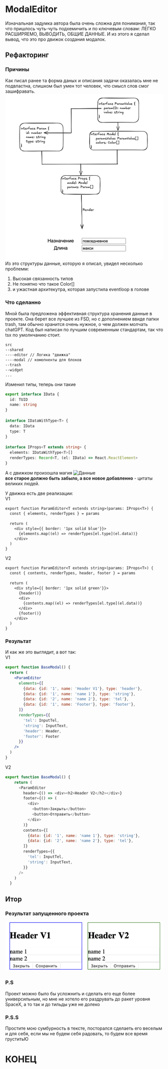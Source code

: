 # ModalEditor

Изначальная задумка автора была очень сложна для понимания, так что пришлось чуть-чуть подхемичить и по ключевым словам: ЛЕГКО РАСШИРЯЕМО, ВЫВОДИТЬ, ОБЩИЕ ДАННЫЕ. И из этого я сделал вывод, что это про движок создания модалок.

## Рефакторинг

### Причины
Как писал ранее та форма даных и описания задачи оказалась мне не подвластна, слишком был умен тот человек, что смысл слов смог зашифравать.
![Данные](./img/Снимок%20экрана%202025-01-30%20в%2003.33.20.png)
Из это структуры данные, которую я описал, увидел несколько проблемм:
1) Высокая связанность типов
2) Не понятно что такое Color[]
3) и ужастная архитекутра, которая запустила eventloop в голове

### Что сделанно
Мной была предложена эффективная структура хранения данные в проекте. Она берет все лучшее из FSD, но с дополнением ввиде папки trash, там обычно хранится очень нужное, о чем должен молчать chatGPT.
Код был написан по лучшим современным стандартам, так что tsx по умолнчанию стоит.
```
src
--shared
----editor // Логика "движка"
----modal // комопненты для блоков
--trash
--widget
...
```
Изменил типы, теперь они такие
```ts
export interface IData {
  id: TUID
  name: string
}

interface IDataWithType<T> {
  data: IData
  type: T
}

interface IProps<T extends string> {
  elements: IDataWithType<T>[]
  renderTypes: Record<T, (el: IData) => React.ReactElement>
}

```
А с движком произошла магия
![Данные](./img/shia-labeouf-magic.gif)
 <br />**все старое должно быть забыло, а все новое добавленно** - цитаты великих людей. 

У движка есть две реализации: <br />
V1
```tsx
export function ParamEditor<T extends string>(params: IProps<T>) {
  const { elements, renderTypes } = params

  return (
    <div style={{ border: '1px solid blue'}}>
      {elements.map((el) => renderTypes[el.type](el.data))}
    </div>
  )
}
```
V2
```tsx
export function ParamEditor<T extends string>(params: IProps<T>) {
  const { contents, renderTypes, header, footer } = params

  return (
    <div style={{ border: '1px solid green'}}>
      {header()}
      <div>
        {contents.map((el) => renderTypes[el.type](el.data))}
      </div>
      {footer()}
    </div>
  )
}
```
### Результат
И как же это выглядит, а вот так: <br />
V1
```jsx
export function BaseModal() {
  return (
    <ParamEditor 
      elements={[
        {data: {id: '1', name: 'Header V1'}, type: 'header'},
        {data: {id: '1', name: 'name 1'}, type: 'string'},
        {data: {id: '2', name: 'name 2'}, type: 'tel'},
        {data: {id: '1', name: 'Footer'}, type: 'footer'},
      ]}
      renderTypes={{
        'tel': InputTel,
        'string': InputText,
        'header': Header,
        'footer': Footer
      }}
    />
  )
}
```
V2
```js
export function BaseModal() {
    return (
      <ParamEditor
        header={() => <div><h2>Header V2</h2></div>}
        footer={() => (
          <div>
            <button>Закрыть</button>
            <button>Отправить</button>
          </div>
        )}
        contents={[
          {data: {id: '1', name: 'name 1'}, type: 'string'},
          {data: {id: '2', name: 'name 2'}, type: 'tel'},
        ]}
        renderTypes={{
          'tel': InputTel,
          'string': InputText,
        }}
      />
    )
  }
```
## Итор
### Результат запущенного проекта
![модалки](./img/Снимок%20экрана%202025-01-30%20в%2003.27.22.png)
### P.S
Проект можно было бы усложнить и сделать его еще более универсильным, но мне не хотело его раздрувать до ракет уровня SpaceX, а то так и до тильды уже не долеко
### P.S.S
Простите мою сумбурность в тексте, посторался сделаеть его веселым и для себя, если мы не будем себя радовать, то будем все время груститьЮ

# КОНЕЦ
